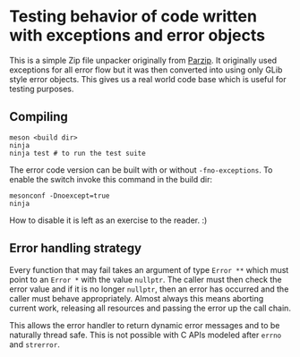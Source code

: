 # Testing behavior of code written with exceptions and error objects

This is a simple Zip file unpacker originally from [Parzip](https://github.com/jpakkane/parzip). It originally used exceptions for all error flow but it was then converted into using only GLib style error objects. This gives us a real world code base which is useful for testing purposes.

## Compiling

    meson <build dir>
    ninja
    ninja test # to run the test suite

The error code version can be built with or without `-fno-exceptions`. To enable the switch invoke this command in the build dir:

    mesonconf -Dnoexcept=true
    ninja

How to disable it is left as an exercise to the reader. :)

## Error handling strategy

Every function that may fail takes an argument of type `Error **` which must point to an `Error *` with the value `nullptr`. The caller must then check the error value and if it is no longer `nullptr`, then an error has occurred and the caller must behave appropriately. Almost always this means aborting current work, releasing all resources and passing the error up the call chain.

This allows the error handler to return dynamic error messages and to be naturally thread safe. This is not possible with C APIs modeled after `errno` and `strerror`. 